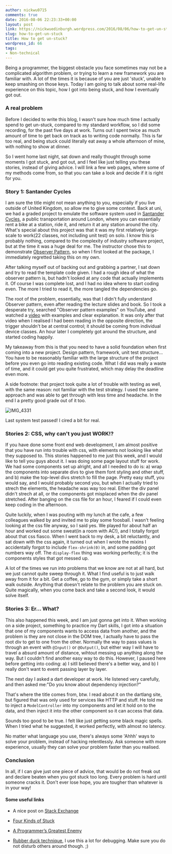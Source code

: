 ```yaml
---
author: nickwu0715
comments: true
date: 2016-08-06 22:23:33+00:00
layout: post
link: https://nickwuedinburgh.wordpress.com/2016/08/06/how-to-get-un-stuck/
slug: how-to-get-un-stuck
title: How to get un-stuck?
wordpress_id: 66
tags:
- Non-technical
---
```


Being a programmer, the biggest obstacle you face sometimes may not be a complicated algorithm problem, or trying to learn a new framework you are familiar with. A lot of the times it is because of you are just 'stuck', unable to keep smashing on those keys. Today I am going to talk about some real-life experience on this topic, how I got into being stuck, and how I eventually got out.



### A real problem



Before I decided to write this blog, I wasn't sure how much time I actually spend to get un-stuck, compared to my standard workflow, so I did some recording, for the past five days at work. Turns out I spent twice as much amount of time to get back on track as to writing code normally. This is far too real, and being stuck could literally eat away a whole afternoon of mine, with nothing to show at dinner.

So I went home last night, sat down and really thought through some moments I got stuck, and got out, and I feel like just telling you these stories, instead of giving advice. I will link a few web pages, where some of my methods come from, so that you can take a look and decide if it is right for you.



### Story 1: Santander Cycles



I am sure the title might not mean anything to you, especially if you live outside of United Kingdom, so allow me to give some context. Back at uni, we had a graded project to emulate the software system used in [Santander Cycles](https://tfl.gov.uk/modes/cycling/santander-cycles), a public transportation around London, where you can essentially rent a bike at a station, ride it, and return it at any station around the city. What's special about this project was that it was my first relatively large-scale to work(22 classes, not including unit test) on solo. I know this is probably nothing, compared to the complexity of industry software project, but at the time it was a huge deal for me. The instructor chose this to demonstrate [Observer Pattern](https://en.wikipedia.org/wiki/Observer_pattern), so when I first looked at the package, I immediately regretted taking this on my own.

After talking myself out of backing out and grabbing a partner, I sat down and try to read the template code given. I had a rough idea of what the observer pattern is, but hadn't looked at any code that actually implements it. Of course I was complete lost, and I had no idea where to start coding even. The more I tried to read it, the more tangled the dependencies go.

The root of the problem, essentially, was that I didn't fully understand Observer pattern, even after reading the lecture slides and book. So I took a desperate try, searched "Observer pattern examples" on YouTube, and watched a [video](https://www.youtube.com/watch?v=wiQdrH2YpT4) with examples and clear explanation. It was only after that video when I realised I had been reading in the opposite direction, the trigger shouldn't be at central control; it should be coming from individual device classes. An hour later I completely got around the structure, and started coding happily.

My takeaway from this is that you need to have a solid foundation when first coming into a new project. Design pattern, framework, unit test structure... You have to be reasonably familiar with the large structure of the project before you even go into reading existing code. What I did was really a waste of time, and it could get you quite frustrated, which may delay the deadline even more.

A side footnote: that project took quite a lot of trouble with testing as well, with the same reason: not familiar with the test strategy. I used the same approach and was able to get through with less time and headache. In the end I a pretty good grade out of it too.

![IMG_4331](https://nickwuedinburgh.files.wordpress.com/2016/08/img_4331.jpg)



Last system test passed! I cired a bit for real.



### Stories 2: CSS, why can't you just WORK!?



If you have done some front end web development, I am almost positive that you have run into trouble with css, with elements not looking like what they supposed to. This stories happened to me just this week, and I would like to tell you guys about it.
I was doing some page layout stuff for work. We had some components set up alright, and all I needed to do is: a) wrap the components into separate divs to give them font styling and other stuff, and b) make the top-level divs stretch to fill the page. Pretty easy stuff, you would say, and I would probably second you, but when I actually tried to strech the elements, the headache was way too real. Either the div panel didn't strech at all, or the components got misplaced when the div panel stretched. After banging on the css file for an hour, I feared if I could even keep coding in the afternoon.

Quite luckily, when I was pouting with my lunch at the cafe, a few colleagues walked by and invited me to play some foosball. I wasn't feeling looking at the css file anyway, so I said yes. We played for about half an hour and worked out some sweat(in a room with AC!), and I totally forgot about that css fiasco.
When I went back to my desk, a bit reluctantly, and sat down with the css again, it turned out when I wrote the mixins I accidentally forgot to include `flex-shrink(0)` in, and some padding got numbers way off. The `display-flex` thing was working perfectly; it is the components styles that got messed up.

A lot of the times we run into problems that we know are not at all hard, but we just cannot quite sweep through it. What I find useful is to just walk away from it for a bit. Get a coffee, go to the gym, or simply take a short walk outside. Anything that doesn't relate to the problem you are stuck on. Quite magically, when you come back and take a second look, it would solve itself.



### Stories 3: Er... What?



This also happened this week, and I am just gonna get into it. When working on a side project, something to practice my Dart skills, I got into a situation that one of my components wants to access data from another, and the problem is they are not close in the DOM tree, I actually have to pass the root div to get to one from the other. Normally the way to pass values is through an event with `@Input()` or `@Output()`, but either way I will have to travel a absurd amount of distance, wihtout messing up anything along the way. But I couldn't find another easy way to do this. However, I paused here before getting into coding: a) I sitll believed there's a better way, and b) I really don't want to event passing layer by layer.

The next day I asked a dart developer at work. He listened very carefully, and then asked me:"Do you know about dependency injection?"

That's where the title comes from, btw. I read about it on the dartlang site, but figured that was only used for services like HTTP and stuff. He told me to inject a `ModelController` into my components and let it hold on to the data, and then inject it into the other component so it can access that data.

Sounds too good to be true. I felt like just getting some black magic spells. When I tried what he suggested, it worked perfectly, with almost no latency.

No matter what language you use, there's always some 'Ahhh' ways to solve your problem, instead of hacking relentlessly. Ask someone with more experience, usually they can solve your problem faster than you realised.



### Conclusion



In all, if I can give just one piece of advice, that would be do not freak out and declare beaten when you got stuck too long. Every problem is hard until someone cracks it. Don't ever lose hope, you are tougher than whatever is in your way!



#### Some useful links







  * A nice post on [Stack Exchange](http://productivity.stackexchange.com/questions/4827/what-do-you-do-when-you-are-stuck-at-programming-and-you-dont-have-access-to-in)


  * [Four Kinds of Stuck](http://www.jeffwofford.com/?p=838)


  * [A Programmer’s Greatest Enemy](http://www.jeffwofford.com/?p=835)


  * [Rubber duck technique](https://blog.codinghorror.com/rubber-duck-problem-solving/), I use this a lot for debugging. Make sure you do not disturb others around though. ;)


